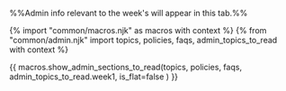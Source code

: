 <div id="additional">

%%Admin info relevant to the week's will appear in this tab.%%

<panel type="danger" header="**Admin {{icon_embedding }} Using this website [essential info]** {{ glyphicon_star }}" expandable>
  <include src="../../admin/usingThisWebsite.md#essential"/>
</panel>
<panel type="info" header="**Admin {{icon_embedding }} Using this website [more info]** {{ glyphicon_star }}{{ glyphicon_star }}{{ glyphicon_star }}" expandable>
  <include src="../../admin/usingThisWebsite.md#more"/>
</panel>
<panel type="warning" header="**Admin {{icon_embedding }} Weekly schedule** {{ glyphicon_star }}{{ glyphicon_star }}" expandable>
  <include src="../../admin/weeklySchedule.md#main"/>
</panel>
<panel type="success" header="**Admin {{icon_embedding }} Module overview** {{ glyphicon_star }}{{ glyphicon_star }}{{ glyphicon_star }}{{ glyphicon_star }}" expandable>
  <include src="../../admin/moduleOverview.md#main"/>
</panel><p/>

</div>

{% import "common/macros.njk" as macros with context %}
{% from "common/admin.njk" import topics, policies, faqs, admin_topics_to_read with context %}

{{ macros.show_admin_sections_to_read(topics, policies, faqs, admin_topics_to_read.week1, is_flat=false ) }}

